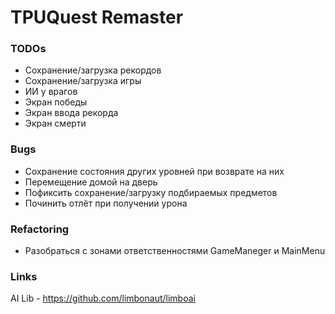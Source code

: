 # TPUQuest Remaster

### TODOs

- Сохранение/загрузка рекордов
- Сохранение/загрузка игры
- ИИ у врагов
- Экран победы
- Экран ввода рекорда
- Экран смерти

### Bugs

- Сохранение состояния других уровней при возврате на них
- Перемещение домой на дверь
- Пофиксить сохранение/загрузку подбираемых предметов
- Починить отлёт при получении урона

### Refactoring

- Разобраться с зонами ответственностями GameManeger и MainMenu

### Links

AI Lib - https://github.com/limbonaut/limboai
